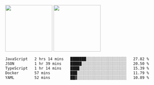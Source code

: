 <img src="https://github-readme-stats.vercel.app/api?username=Dream4ever&count_private=true&show_icons=true&theme=tokyonight" height="150" /> <img src="https://github-readme-stats.vercel.app/api/top-langs/?username=Dream4ever&count_private=true&show_icons=true&theme=tokyonight&langs_count=5&layout=compact" height="150" />

<!--START_SECTION:waka-->

```txt
JavaScript   2 hrs 14 mins   ███████░░░░░░░░░░░░░░░░░░   27.82 %
JSON         1 hr 39 mins    █████░░░░░░░░░░░░░░░░░░░░   20.50 %
TypeScript   1 hr 14 mins    ████░░░░░░░░░░░░░░░░░░░░░   15.39 %
Docker       57 mins         ███░░░░░░░░░░░░░░░░░░░░░░   11.79 %
YAML         52 mins         ██▓░░░░░░░░░░░░░░░░░░░░░░   10.89 %
```

<!--END_SECTION:waka-->
